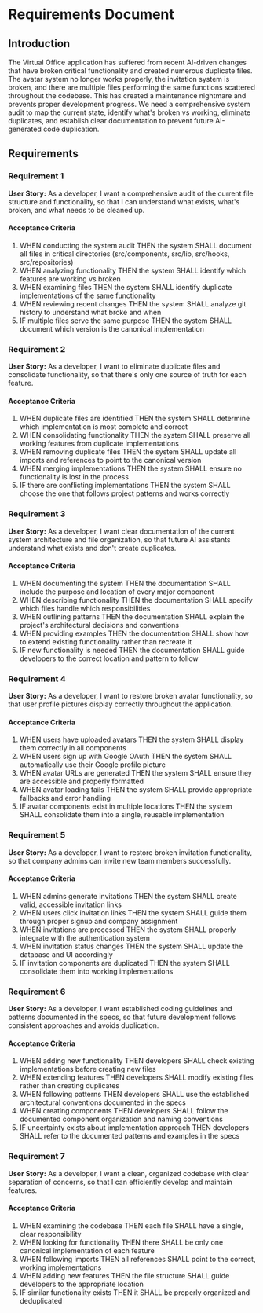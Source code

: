 # Requirements Document

## Introduction

The Virtual Office application has suffered from recent AI-driven changes that have broken critical functionality and created numerous duplicate files. The avatar system no longer works properly, the invitation system is broken, and there are multiple files performing the same functions scattered throughout the codebase. This has created a maintenance nightmare and prevents proper development progress. We need a comprehensive system audit to map the current state, identify what's broken vs working, eliminate duplicates, and establish clear documentation to prevent future AI-generated code duplication.

## Requirements

### Requirement 1

**User Story:** As a developer, I want a comprehensive audit of the current file structure and functionality, so that I can understand what exists, what's broken, and what needs to be cleaned up.

#### Acceptance Criteria

1. WHEN conducting the system audit THEN the system SHALL document all files in critical directories (src/components, src/lib, src/hooks, src/repositories)
2. WHEN analyzing functionality THEN the system SHALL identify which features are working vs broken
3. WHEN examining files THEN the system SHALL identify duplicate implementations of the same functionality
4. WHEN reviewing recent changes THEN the system SHALL analyze git history to understand what broke and when
5. IF multiple files serve the same purpose THEN the system SHALL document which version is the canonical implementation

### Requirement 2

**User Story:** As a developer, I want to eliminate duplicate files and consolidate functionality, so that there's only one source of truth for each feature.

#### Acceptance Criteria

1. WHEN duplicate files are identified THEN the system SHALL determine which implementation is most complete and correct
2. WHEN consolidating functionality THEN the system SHALL preserve all working features from duplicate implementations
3. WHEN removing duplicate files THEN the system SHALL update all imports and references to point to the canonical version
4. WHEN merging implementations THEN the system SHALL ensure no functionality is lost in the process
5. IF there are conflicting implementations THEN the system SHALL choose the one that follows project patterns and works correctly

### Requirement 3

**User Story:** As a developer, I want clear documentation of the current system architecture and file organization, so that future AI assistants understand what exists and don't create duplicates.

#### Acceptance Criteria

1. WHEN documenting the system THEN the documentation SHALL include the purpose and location of every major component
2. WHEN describing functionality THEN the documentation SHALL specify which files handle which responsibilities
3. WHEN outlining patterns THEN the documentation SHALL explain the project's architectural decisions and conventions
4. WHEN providing examples THEN the documentation SHALL show how to extend existing functionality rather than recreate it
5. IF new functionality is needed THEN the documentation SHALL guide developers to the correct location and pattern to follow

### Requirement 4

**User Story:** As a developer, I want to restore broken avatar functionality, so that user profile pictures display correctly throughout the application.

#### Acceptance Criteria

1. WHEN users have uploaded avatars THEN the system SHALL display them correctly in all components
2. WHEN users sign up with Google OAuth THEN the system SHALL automatically use their Google profile picture
3. WHEN avatar URLs are generated THEN the system SHALL ensure they are accessible and properly formatted
4. WHEN avatar loading fails THEN the system SHALL provide appropriate fallbacks and error handling
5. IF avatar components exist in multiple locations THEN the system SHALL consolidate them into a single, reusable implementation

### Requirement 5

**User Story:** As a developer, I want to restore broken invitation functionality, so that company admins can invite new team members successfully.

#### Acceptance Criteria

1. WHEN admins generate invitations THEN the system SHALL create valid, accessible invitation links
2. WHEN users click invitation links THEN the system SHALL guide them through proper signup and company assignment
3. WHEN invitations are processed THEN the system SHALL properly integrate with the authentication system
4. WHEN invitation status changes THEN the system SHALL update the database and UI accordingly
5. IF invitation components are duplicated THEN the system SHALL consolidate them into working implementations

### Requirement 6

**User Story:** As a developer, I want established coding guidelines and patterns documented in the specs, so that future development follows consistent approaches and avoids duplication.

#### Acceptance Criteria

1. WHEN adding new functionality THEN developers SHALL check existing implementations before creating new files
2. WHEN extending features THEN developers SHALL modify existing files rather than creating duplicates
3. WHEN following patterns THEN developers SHALL use the established architectural conventions documented in the specs
4. WHEN creating components THEN developers SHALL follow the documented component organization and naming conventions
5. IF uncertainty exists about implementation approach THEN developers SHALL refer to the documented patterns and examples in the specs

### Requirement 7

**User Story:** As a developer, I want a clean, organized codebase with clear separation of concerns, so that I can efficiently develop and maintain features.

#### Acceptance Criteria

1. WHEN examining the codebase THEN each file SHALL have a single, clear responsibility
2. WHEN looking for functionality THEN there SHALL be only one canonical implementation of each feature
3. WHEN following imports THEN all references SHALL point to the correct, working implementations
4. WHEN adding new features THEN the file structure SHALL guide developers to the appropriate location
5. IF similar functionality exists THEN it SHALL be properly organized and deduplicated
